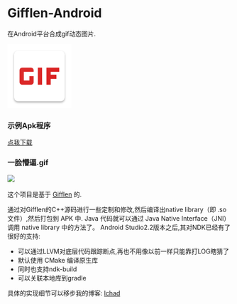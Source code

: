 # Gifflen-Android

在Android平台合成gif动态图片.

![](app/src/main/res/mipmap-xxhdpi/ic_launcher_square.png)

### 示例Apk程序
[点我下载](https://fir.im/18z5)

### 一脸懵逼.gif

![](/img/GIF.gif)


这个项目是基于 [Gifflen](http://jiggawatt.org/badc0de/android/index.html#gifflen) 的.

通过对Gifflen的C++源码进行一些定制和修改,然后编译出native library（即 .so 文件）,然后打包到 APK 中. Java 代码就可以通过 Java Native Interface（JNI）调用 native library 中的方法了。
Android Studio2.2版本之后,其对NDK已经有了很好的支持:
- 可以通过LLVM对底层代码跟踪断点,再也不用像以前一样只能靠打LOG瞎猜了
- 默认使用 CMake 编译原生库
- 同时也支持ndk-build
- 可以关联本地库到gradle




具体的实现细节可以移步我的博客: [lchad](https://www.lchad.github.io)
